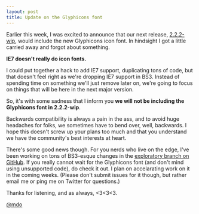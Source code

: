 ```yaml
---
layout: post
title: Update on the Glyphicons font
---
```


Earlier this week, I was excited to announce that our next release, [2.2.2-wip](https://github.com/twitter/bootstrap/tree/2.2.2-wip), would include the new Glyphicons icon font. In hindsight I got a little carried away and forgot about something.

**IE7 doesn't really do icon fonts.**

I could put together a hack to add IE7 support, duplicating tons of code, but that doesn't feel right as we're dropping IE7 support in BS3. Instead of spending time on something we'll just remove later on, we're going to focus on things that will be here in the next major version.

So, it's with some sadness that I inform you **we will not be including the Glyphicons font in 2.2.2-wip**.

Backwards compatibility is always a pain in the ass, and to avoid huge headaches for folks, we sometimes have to bend over, well, backwards. I hope this doesn't screw up your plans too much and that you understand we have the community's best interests at heart.

There's some good news though. For you nerds who live on the edge, I've been working on tons of BS3-esque changes in the [exploratory branch on GitHub](https://github.com/twitter/bootstrap/tree/exploratory). If you really cannot wait for the Glyphicons font (and don't mind using unsupported code), do check it out. I plan on accelarating work on it in the coming weeks. (Please don't submit issues for it though, but rather email me or ping me on Twitter for questions.)

Thanks for listening, and as always, <3<3<3.

[@mdo](http://twitter.com/mdo)
